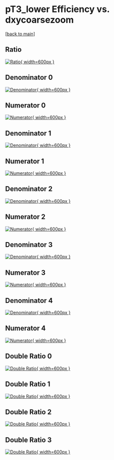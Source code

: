 # pT3_lower Efficiency vs. dxycoarsezoom

[[back to main](./)]



## Ratio

[![Ratio](../mtv/var/pT3_lower_xtr_11_-1_eff_dxycoarsezoom.png){ width=600px }](../mtv/var/pT3_lower_xtr_11_-1_eff_dxycoarsezoom.pdf)

## Denominator 0

[![Denominator](../mtv/den/pT3_lower_xtr_11_-1_eff_dxycoarsezoom_den0.png){ width=600px }](../mtv/den/pT3_lower_xtr_11_-1_eff_dxycoarsezoom_den0.pdf)

## Numerator 0

[![Numerator](../mtv/num/pT3_lower_xtr_11_-1_eff_dxycoarsezoom_num0.png){ width=600px }](../mtv/num/pT3_lower_xtr_11_-1_eff_dxycoarsezoom_num0.pdf)

## Denominator 1

[![Denominator](../mtv/den/pT3_lower_xtr_11_-1_eff_dxycoarsezoom_den1.png){ width=600px }](../mtv/den/pT3_lower_xtr_11_-1_eff_dxycoarsezoom_den1.pdf)

## Numerator 1

[![Numerator](../mtv/num/pT3_lower_xtr_11_-1_eff_dxycoarsezoom_num1.png){ width=600px }](../mtv/num/pT3_lower_xtr_11_-1_eff_dxycoarsezoom_num1.pdf)

## Denominator 2

[![Denominator](../mtv/den/pT3_lower_xtr_11_-1_eff_dxycoarsezoom_den2.png){ width=600px }](../mtv/den/pT3_lower_xtr_11_-1_eff_dxycoarsezoom_den2.pdf)

## Numerator 2

[![Numerator](../mtv/num/pT3_lower_xtr_11_-1_eff_dxycoarsezoom_num2.png){ width=600px }](../mtv/num/pT3_lower_xtr_11_-1_eff_dxycoarsezoom_num2.pdf)

## Denominator 3

[![Denominator](../mtv/den/pT3_lower_xtr_11_-1_eff_dxycoarsezoom_den3.png){ width=600px }](../mtv/den/pT3_lower_xtr_11_-1_eff_dxycoarsezoom_den3.pdf)

## Numerator 3

[![Numerator](../mtv/num/pT3_lower_xtr_11_-1_eff_dxycoarsezoom_num3.png){ width=600px }](../mtv/num/pT3_lower_xtr_11_-1_eff_dxycoarsezoom_num3.pdf)

## Denominator 4

[![Denominator](../mtv/den/pT3_lower_xtr_11_-1_eff_dxycoarsezoom_den4.png){ width=600px }](../mtv/den/pT3_lower_xtr_11_-1_eff_dxycoarsezoom_den4.pdf)

## Numerator 4

[![Numerator](../mtv/num/pT3_lower_xtr_11_-1_eff_dxycoarsezoom_num4.png){ width=600px }](../mtv/num/pT3_lower_xtr_11_-1_eff_dxycoarsezoom_num4.pdf)

## Double Ratio 0

[![Double Ratio](../mtv/ratio/pT3_lower_xtr_11_-1_eff_dxycoarsezoom_ratio0.png){ width=600px }](../mtv/ratio/pT3_lower_xtr_11_-1_eff_dxycoarsezoom_ratio0.pdf)

## Double Ratio 1

[![Double Ratio](../mtv/ratio/pT3_lower_xtr_11_-1_eff_dxycoarsezoom_ratio1.png){ width=600px }](../mtv/ratio/pT3_lower_xtr_11_-1_eff_dxycoarsezoom_ratio1.pdf)

## Double Ratio 2

[![Double Ratio](../mtv/ratio/pT3_lower_xtr_11_-1_eff_dxycoarsezoom_ratio2.png){ width=600px }](../mtv/ratio/pT3_lower_xtr_11_-1_eff_dxycoarsezoom_ratio2.pdf)

## Double Ratio 3

[![Double Ratio](../mtv/ratio/pT3_lower_xtr_11_-1_eff_dxycoarsezoom_ratio3.png){ width=600px }](../mtv/ratio/pT3_lower_xtr_11_-1_eff_dxycoarsezoom_ratio3.pdf)

